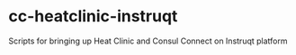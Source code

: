 # cc-heatclinic-instruqt
Scripts for bringing up Heat Clinic and Consul Connect on Instruqt platform
